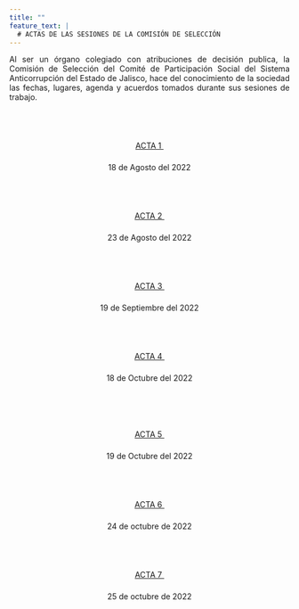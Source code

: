 ```yaml
---
title: ""
feature_text: |
  # ACTAS DE LAS SESIONES DE LA COMISIÓN DE SELECCIÓN
---
```


<p style="text-align:justify">Al ser un órgano colegiado con atribuciones de decisión publica, la Comisión de Selección del Comité de Participación Social del Sistema Anticorrupción del Estado de Jalisco, hace del conocimiento de la sociedad las fechas, lugares, agenda y acuerdos tomados durante sus sesiones de trabajo.</p>
<p></p><p></p>

<div class="flex-grid-fourths  actas" style="overflow-x: hidden;">

<div class="col"><div style="text-align:center"> <br>
<a href="/actas/ACTA 1_18 DE AGOSTO DEL 2022.pdf" class="svg_text_link2"> <svg class="icon" role="img" style="width: 32px; height: 32px;"> <use xlink:href="#doc-pdf"></use></svg><br>
<span class="specialunderline3  bigg" style="line-height: 2rem;">ACTA 1&nbsp;</span> </a><p></p><span class="small">18 de Agosto del 2022</span><p></p></div> </div>


<div class="col"><div style="text-align:center"> <br>
 <a href="/actas/ACTA 2 23 DE AGOSTO DEL 2022.pdf" class="svg_text_link2"> <svg class="icon" role="img" style="width: 32px; height: 32px;"> <use xlink:href="#doc-pdf"></use></svg><br>
<span class="specialunderline3  bigg" style="line-height: 2rem;">ACTA 2&nbsp;</span> </a><p></p><span class="small">23 de Agosto del 2022</span><p></p></div> </div>


<div class="col"><div style="text-align:center"> <br>
 <a href="/actas/ACTA 3 19 DE SEPTIEMBRE DEL 2022.pdf" class="svg_text_link2"> <svg class="icon" role="img" style="width: 32px; height: 32px;"> <use xlink:href="#doc-pdf"></use></svg><br>
<span class="specialunderline3  bigg" style="line-height: 2rem;">ACTA 3&nbsp;</span> </a><p></p><span class="small">19 de Septiembre del 2022</span><p></p></div> </div>

<div class="col"><div style="text-align:center"> <br>
 <a href="/actas/ACTA 4 18 DE OCTUBRE DEL 2022.pdf" class="svg_text_link2"> <svg class="icon" role="img" style="width: 32px; height: 32px;"> <use xlink:href="#doc-pdf"></use></svg><br>
<span class="specialunderline3  bigg" style="line-height: 2rem;">ACTA 4&nbsp;</span> </a><p></p><span class="small">18 de Octubre del 2022</span><p></p></div> </div>



</div>


<p></p>


<div class="flex-grid-fourths2  actas">

<div class="col"><div style="text-align:center"> <br>
 <a href="/actas/ACTA 5 19 DE OCTUBRE DEL 2022.pdf" class="svg_text_link2"> <svg class="icon" role="img" style="width: 32px; height: 32px;"> <use xlink:href="#doc-pdf"></use></svg><br>
<span class="specialunderline3  bigg" style="line-height: 2rem;">ACTA 5&nbsp;</span> </a><p></p><span class="small">19 de Octubre del 2022</span><p></p></div> </div>

<div class="col"><div style="text-align:center"> <br>
 <a href="/actas/ACTA 6 24 DE OCTUBRE DEL 2022.pdf" class="svg_text_link2"> <svg class="icon" role="img" style="width: 32px; height: 32px;"> <use xlink:href="#doc-pdf"></use></svg><br> 
<span class="specialunderline3  bigg" style="line-height: 2rem;">ACTA 6&nbsp;</span> </a><p></p><span class="small">24 de octubre de 2022</span><p></p></div> </div>

<div class="col"><div style="text-align:center"> <br>
 <a href="/actas/ACTA 7 25 DE OCTUBRE DEL 2022.pdf" class="svg_text_link2"> <svg class="icon" role="img" style="width: 32px; height: 32px;"> <use xlink:href="#doc-pdf"></use></svg><br> 
<span class="specialunderline3  bigg" style="line-height: 2rem;">ACTA 7&nbsp;</span> </a><p></p><span class="small">25 de octubre de 2022</span><p></p></div> </div>


<!-- <div class="col"><div style="text-align:center"> <br>
 <a href="/actas/Acta_06_sesion_virtualypresencial_2020.PDF" class="svg_text_link2"> <svg class="icon" role="img" style="width: 32px; height: 32px;"> <use xlink:href="#doc-pdf"></use></svg><br>
<span class="specialunderline3  bigg" style="line-height: 2rem;">ACTA 6&nbsp;</span> </a><p></p><span class="small">28 de octubre de 2020</span><p></p></div> </div>
</div> -->





<p></p>
<p></p>
<p></p>
<p></p>
